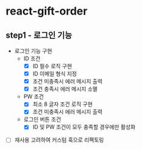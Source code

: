 # react-gift-order

## step1 - 로그인 기능

- 로그인 기능 구현
  - ID 조건
    - [x] ID 필수 로직 구현
    - [x] ID 이메일 형식 지정
    - [x] 조건 미충족시 에러 메시지 출력
    - [x] 조건 충족시 에러 메시지 소멸
  - PW 조건
    - [x] 최소 8 글자 조건 로직 구현
    - [x] 조건 미충족시 에러 메시지 출력
  - 로그인 버튼 조건
    - [x] ID 및 PW 조건이 모두 충족할 경우에만 활성화
- [ ] 재사용 고려하여 커스텀 훅으로 리팩토링
